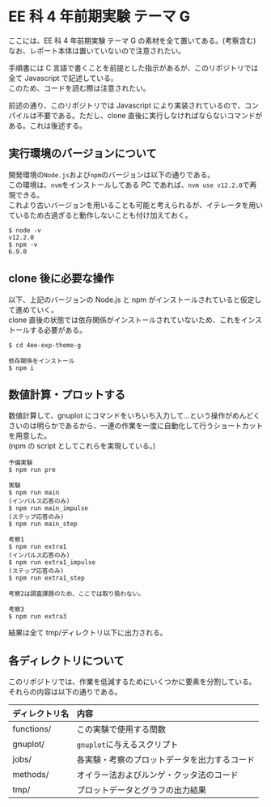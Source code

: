 # EE 科 4 年前期実験 テーマ G

ここには、EE 科 4 年前期実験 テーマ G の素材を全て置いてある。(考察含む)  
なお、レポート本体は置いていないので注意されたい。

手順書には C 言語で書くことを前提とした指示があるが、このリポジトリでは全て Javascript で記述している。  
このため、コードを読む際は注意されたい。

前述の通り、このリポジトリでは Javascript により実装されているので、コンパイルは不要である。ただし、clone 直後に実行しなければならないコマンドがある。これは後述する。

## 実行環境のバージョンについて

開発環境の`Node.js`および`npm`のバージョンは以下の通りである。  
この環境は、`nvm`をインストールしてある PC であれば、`nvm use v12.2.0`で再現できる。  
これより古いバージョンを用いることも可能と考えられるが、イテレータを用いているため古過ぎると動作しないことも付け加えておく。

```
$ node -v
v12.2.0
$ npm -v
6.9.0
```

## clone 後に必要な操作

以下、上記のバージョンの Node.js と npm がインストールされていると仮定して進めていく。  
clone 直後の状態では依存関係がインストールされていないため、これをインストールする必要がある。

```
$ cd 4ee-exp-theme-g

依存関係をインストール
$ npm i
```

## 数値計算・プロットする

数値計算して、gnuplot にコマンドをいちいち入力して...という操作がめんどくさいのは明らかであるから、一連の作業を一度に自動化して行うショートカットを用意した。  
(npm の script としてこれらを実現している。)

```
予備実験
$ npm run pre

実験
$ npm run main
(インパルス応答のみ)
$ npm run main_impulse
(ステップ応答のみ)
$ npm run main_step

考察1
$ npm run extra1
(インパルス応答のみ)
$ npm run extra1_impulse
(ステップ応答のみ)
$ npm run extra1_step

考察2は調査課題のため、ここでは取り扱わない。

考察3
$ npm run extra3
```

結果は全て tmp/ディレクトリ以下に出力される。

## 各ディレクトリについて

このリポジトリでは、作業を低減するためにいくつかに要素を分割している。  
それらの内容は以下の通りである。

| ディレクトリ名 | 内容                                         |
| :------------- | :------------------------------------------- |
| functions/     | この実験で使用する関数                       |
| gnuplot/       | `gnuplot`に与えるスクリプト                  |
| jobs/          | 各実験・考察のプロットデータを出力するコード |
| methods/       | オイラー法およびルンゲ・クッタ法のコード     |
| tmp/           | プロットデータとグラフの出力結果             |
